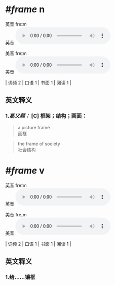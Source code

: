 # ***\#frame*** n
英音 freɪm  
英音
<audio src="./media/frame-B.aac" controls="controls"></audio>

美音 freɪm  
美音
<audio src="./media/frame.aac" controls="controls"></audio>



| 词频 2 | 口语 1 | 书面 1 | 阅读 1 |  

英文释义
---
### 1.*高义频：* **[C] 框架；结构；画面：**  

 > a picture frame   
 > 画框    

 > the frame of society   
 > 社会结构    


# ***\#frame*** v
英音 freɪm  
英音
<audio src="./media/frame-B.aac" controls="controls"></audio>

美音 freɪm  
美音
<audio src="./media/frame.aac" controls="controls"></audio>



| 词频 2 | 口语 1 | 书面 1 | 阅读 1 |  

英文释义
---
### 1.**给……镶框**  


